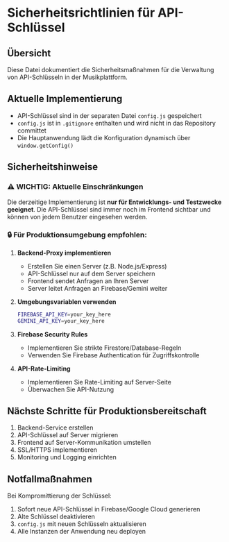 # Sicherheitsrichtlinien für API-Schlüssel

## Übersicht
Diese Datei dokumentiert die Sicherheitsmaßnahmen für die Verwaltung von API-Schlüsseln in der Musikplattform.

## Aktuelle Implementierung
- API-Schlüssel sind in der separaten Datei `config.js` gespeichert
- `config.js` ist in `.gitignore` enthalten und wird nicht in das Repository committet
- Die Hauptanwendung lädt die Konfiguration dynamisch über `window.getConfig()`

## Sicherheitshinweise

### ⚠️ WICHTIG: Aktuelle Einschränkungen
Die derzeitige Implementierung ist **nur für Entwicklungs- und Testzwecke geeignet**. Die API-Schlüssel sind immer noch im Frontend sichtbar und können von jedem Benutzer eingesehen werden.

### 🔒 Für Produktionsumgebung empfohlen:

1. **Backend-Proxy implementieren**
   - Erstellen Sie einen Server (z.B. Node.js/Express)
   - API-Schlüssel nur auf dem Server speichern
   - Frontend sendet Anfragen an Ihren Server
   - Server leitet Anfragen an Firebase/Gemini weiter

2. **Umgebungsvariablen verwenden**
   ```bash
   FIREBASE_API_KEY=your_key_here
   GEMINI_API_KEY=your_key_here
   ```

3. **Firebase Security Rules**
   - Implementieren Sie strikte Firestore/Database-Regeln
   - Verwenden Sie Firebase Authentication für Zugriffskontrolle

4. **API-Rate-Limiting**
   - Implementieren Sie Rate-Limiting auf Server-Seite
   - Überwachen Sie API-Nutzung

## Nächste Schritte für Produktionsbereitschaft

1. Backend-Service erstellen
2. API-Schlüssel auf Server migrieren
3. Frontend auf Server-Kommunikation umstellen
4. SSL/HTTPS implementieren
5. Monitoring und Logging einrichten

## Notfallmaßnahmen
Bei Kompromittierung der Schlüssel:
1. Sofort neue API-Schlüssel in Firebase/Google Cloud generieren
2. Alte Schlüssel deaktivieren
3. `config.js` mit neuen Schlüsseln aktualisieren
4. Alle Instanzen der Anwendung neu deployen